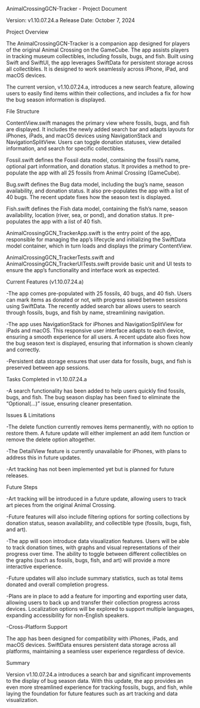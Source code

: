 AnimalCrossingGCN-Tracker - Project Document

Version: v1.10.07.24.a
Release Date: October 7, 2024

Project Overview

The AnimalCrossingGCN-Tracker is a companion app designed for players of the original Animal Crossing on the GameCube. The app assists players in tracking museum collectibles, including fossils, bugs, and fish. Built using Swift and SwiftUI, the app leverages SwiftData for persistent storage across all collectibles. It is designed to work seamlessly across iPhone, iPad, and macOS devices.

The current version, v1.10.07.24.a, introduces a new search feature, allowing users to easily find items within their collections, and includes a fix for how the bug season information is displayed.

File Structure

ContentView.swift manages the primary view where fossils, bugs, and fish are displayed. It includes the newly added search bar and adapts layouts for iPhones, iPads, and macOS devices using NavigationStack and NavigationSplitView. Users can toggle donation statuses, view detailed information, and search for specific collectibles.

Fossil.swift defines the Fossil data model, containing the fossil’s name, optional part information, and donation status. It provides a method to pre-populate the app with all 25 fossils from Animal Crossing (GameCube).

Bug.swift defines the Bug data model, including the bug’s name, season availability, and donation status. It also pre-populates the app with a list of 40 bugs. The recent update fixes how the season text is displayed.

Fish.swift defines the Fish data model, containing the fish’s name, season availability, location (river, sea, or pond), and donation status. It pre-populates the app with a list of 40 fish.

AnimalCrossingGCN_TrackerApp.swift is the entry point of the app, responsible for managing the app’s lifecycle and initializing the SwiftData model container, which in turn loads and displays the primary ContentView.

AnimalCrossingGCN_TrackerTests.swift and AnimalCrossingGCN_TrackerUITests.swift provide basic unit and UI tests to ensure the app’s functionality and interface work as expected.

Current Features (v1.10.07.24.a)

-The app comes pre-populated with 25 fossils, 40 bugs, and 40 fish. Users can mark items as donated or not, with progress saved between sessions using SwiftData. The recently added search bar allows users to search through fossils, bugs, and fish by name, streamlining navigation.

-The app uses NavigationStack for iPhones and NavigationSplitView for iPads and macOS. This responsive user interface adapts to each device, ensuring a smooth experience for all users. A recent update also fixes how the bug season text is displayed, ensuring that information is shown cleanly and correctly.

-Persistent data storage ensures that user data for fossils, bugs, and fish is preserved between app sessions.

Tasks Completed in v1.10.07.24.a

-A search functionality has been added to help users quickly find fossils, bugs, and fish. The bug season display has been fixed to eliminate the “Optional(…)” issue, ensuring cleaner presentation. 

Issues & Limitations

-The delete function currently removes items permanently, with no option to restore them. A future update will either implement an add item function or remove the delete option altogether. 

-The DetailView feature is currently unavailable for iPhones, with plans to address this in future updates. 

-Art tracking has not been implemented yet but is planned for future releases.

Future Steps

-Art tracking will be introduced in a future update, allowing users to track art pieces from the original Animal Crossing. 

-Future features will also include filtering options for sorting collections by donation status, season availability, and collectible type (fossils, bugs, fish, and art).

-The app will soon introduce data visualization features. Users will be able to track donation times, with graphs and visual representations of their progress over time. The ability to toggle between different collectibles on the graphs (such as fossils, bugs, fish, and art) will provide a more interactive experience. 

-Future updates will also include summary statistics, such as total items donated and overall completion progress.

-Plans are in place to add a feature for importing and exporting user data, allowing users to back up and transfer their collection progress across devices. Localization options will be explored to support multiple languages, expanding accessibility for non-English speakers.

-Cross-Platform Support

The app has been designed for compatibility with iPhones, iPads, and macOS devices. SwiftData ensures persistent data storage across all platforms, maintaining a seamless user experience regardless of device.

Summary

Version v1.10.07.24.a introduces a search bar and significant improvements to the display of bug season data. With this update, the app provides an even more streamlined experience for tracking fossils, bugs, and fish, while laying the foundation for future features such as art tracking and data visualization.

